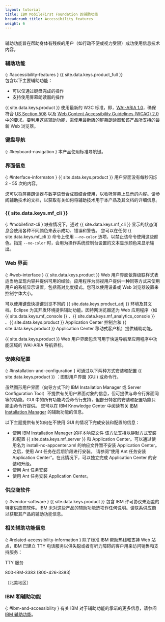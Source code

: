 ```yaml
---
layout: tutorial
title: IBM MobileFirst Foundation 的辅助功能
breadcrumb_title: Accessibility features
weight: 6
---
```

<!-- NLS_CHARSET=UTF-8 -->
<br/>
辅助功能旨在帮助身体有残疾的用户（如行动不便或视力受限）成功使用信息技术内容。

### 辅助功能
{: #accessibility-features }
{{ site.data.keys.product_full }}   
包含以下主要辅助功能：

* 可以仅通过键盘完成的操作
* 支持使用屏幕朗读器的操作

{{ site.data.keys.product }}    使用最新的 W3C 标准，即，[WAI-ARIA
1.0](http://www.w3.org/TR/wai-aria/)，确保符合 [US Section 508](http://www.access-board.gov/guidelines-and-standards/communications-and-it/about-the-section-508-standards/section-508-standards) 以及 [Web Content Accessibility Guidelines (WCAG) 2.0](http://www.w3.org/TR/WCAG20/) 中的要求。要利用这些辅助功能，需使用最新版的屏幕朗读器和该产品所支持的最新 Web 浏览器。

### 键盘导航
{: #keyboard-navigation }
本产品使用标准导航键。

### 界面信息
{: #interface-informaton }
{{ site.data.keys.product }}    用户界面没有每秒闪烁 2 - 55 次的内容。

您可以将屏幕朗读器与数字语音合成器结合使用，以收听屏幕上显示的内容。请参阅辅助技术的文档，以获取有关如何将辅助技术用于本产品及其文档的详细信息。

### {{ site.data.keys.mf_cli }}   
{: #mobilefirst-cli }
缺省情况下，通过 {{ site.data.keys.mf_cli }}    显示的状态消息会使用各种不同颜色来表示成功、错误和警告。
您可以在任何 {{ site.data.keys.mf_cli }}    命令上使用 `--no-color` 选项，以禁止该命令使用这些颜色。指定 `--no-color` 时，会用为操作系统控制台设置的文本显示颜色来显示输出。

### Web 界面 
{: #web-interface }
{{ site.data.keys.product }}    Web 用户界面依靠级联样式表适当地呈现内容并提供可用的经验。应用程序为弱视用户提供一种同等方式来使用用户的系统显示设置，包括高对比度模式。您可以使用设备或 Web 浏览器设置来控制字体大小。

可以使用键盘快捷键浏览不同的 {{ site.data.keys.product_adj }}    环境及其文档。Eclipse 为其开发环境提供辅助功能。因特网浏览器还为 Web 应用程序（如 {{ site.data.keys.mf_console }}   、{{ site.data.keys.mf_analytics_console }}   、{{ site.data.keys.product }}    Application Center 控制台和 {{ site.data.keys.product }}    Application Center 移动式客户机）提供辅助功能。

{{ site.data.keys.product }}    Web 用户界面包含可用于快速导航至应用程序中功能区域的 WAI-ARIA 导航界标。

### 安装和配置
{: #installation-and-configuration }
可通过以下两种方式安装和配置 {{ site.data.keys.product }}   ：图形用户界面 (GUI) 或命令行。


虽然图形用户界面（向导方式下的 IBM Installation
Manager 或 Server
Configuration Tool）不提供有关用户界面对象的信息，但可提供与命令行界面同等的功能。GUI 中的所有功能均受命令行支持，但部分特定的安装和配置功能只能由命令行提供。
您可以在 IBM Knowledge
Center 中阅读有关 [IBM Installation Manager](http://www.ibm.com/support/knowledgecenter/SSDV2W/im_family_welcome.html?lang=en&view=kc) 的辅助功能的信息。

以下主题提供有关如何在不使用 GUI 的情况下完成安装和配置的信息：


* 使用 IBM Installation Manager 的样本响应文件
该方法支持以静默方式安装和配置 {{ site.data.keys.mf_server }}    和 Application Center。可以通过使用名为 install-no-appcenter.xml 的响应文件暂不安装 Application Center。
之后，使用 Ant 任务在后期阶段进行安装。
请参阅“使用 Ant 任务安装 Application Center”。在此情况下，可以独立完成 Application Center 的安装和升级。
* 使用 Ant 任务安装
* 使用 Ant 任务安装 Application Center。

### 供应商软件
{: #vendor-software }
{{ site.data.keys.product }}    包含 IBM 许可协议未涵盖的特定供应商软件。IBM 未对这些产品的辅助功能选项作任何说明。请联系供应商以获取其产品的辅助功能信息。

### 相关辅助功能信息
{: #related-accessibility-information }
除了标准 IBM 帮助热线和支持 Web 站点，IBM 已建立 TTY 电话服务以供失聪或者有听力障碍的客户用来访问销售和支持服务：

TTY 服务
  
800-IBM-3383 (800-426-3383)
  
（北美地区）

### IBM 和辅助功能
{: #ibm-and-accessibility }
有关 IBM 对于辅助功能的承诺的更多信息，请参阅 [IBM 辅助功能](http://www.ibm.com/able)。


